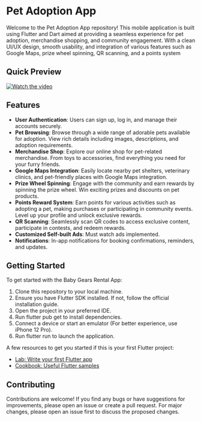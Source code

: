 # Pet Adoption App

Welcome to the Pet Adoption App repository! This mobile application is built using Flutter and Dart aimed at providing a seamless experience for pet adoption, merchandise shopping, and community engagement. With a clean UI/UX design, smooth usability, and integration of various features such as Google Maps, prize wheel spinning, QR scanning, and a points system


## Quick Preview

[![Watch the video](https://github.com/youssifsamir/PetAdoption-App/assets/113045942/742f924d-6103-4a4a-856d-b7da3a8a92ab)](https://streamable.com/mi12ch)


## Features

- **User Authentication**: Users can sign up, log in, and manage their accounts securely.
- **Pet Browsing**: Browse through a wide range of adorable pets available for adoption. View rich details including images, descriptions, and adoption requirements.
- **Merchandise Shop**: Explore our online shop for pet-related merchandise. From toys to accessories, find everything you need for your furry friends.
- **Google Maps Integration**: Easily locate nearby pet shelters, veterinary clinics, and pet-friendly places with Google Maps integration.
- **Prize Wheel Spinning**: Engage with the community and earn rewards by spinning the prize wheel. Win exciting prizes and discounts on pet products.
- **Points Reward System**: Earn points for various activities such as adopting a pet, making purchases or participating in community events. Level up your profile and unlock exclusive rewards.
- **QR Scanning**: Seamlessly scan QR codes to access exclusive content, participate in contests, and redeem rewards.
- **Customized Self-built Ads**: Must watch ads implemented.
- **Notifications**: In-app notifications for booking confirmations, reminders, and updates.



## Getting Started

To get started with the Baby Gears Rental App:

  1. Clone this repository to your local machine.
  2. Ensure you have Flutter SDK installed. If not, follow the official installation guide.
  3. Open the project in your preferred IDE.
  4. Run flutter pub get to install dependencies.
  5. Connect a device or start an emulator (For better experience, use iPhone 12 Pro).
  6. Run flutter run to launch the application.

A few resources to get you started if this is your first Flutter project:

- [Lab: Write your first Flutter app](https://docs.flutter.dev/get-started/codelab)
- [Cookbook: Useful Flutter samples](https://docs.flutter.dev/cookbook)



## Contributing

Contributions are welcome! If you find any bugs or have suggestions for improvements, please open an issue or create a pull request. For major changes, please open an issue first to discuss the proposed changes.
